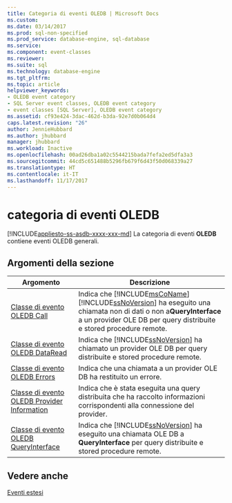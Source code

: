 ```yaml
---
title: Categoria di eventi OLEDB | Microsoft Docs
ms.custom: 
ms.date: 03/14/2017
ms.prod: sql-non-specified
ms.prod_service: database-engine, sql-database
ms.service: 
ms.component: event-classes
ms.reviewer: 
ms.suite: sql
ms.technology: database-engine
ms.tgt_pltfrm: 
ms.topic: article
helpviewer_keywords:
- OLEDB event category
- SQL Server event classes, OLEDB event category
- event classes [SQL Server], OLEDB event category
ms.assetid: cf93e424-3dac-462d-b3da-92e7d0b064d4
caps.latest.revision: "26"
author: JennieHubbard
ms.author: jhubbard
manager: jhubbard
ms.workload: Inactive
ms.openlocfilehash: 00ad26dba1a02c5544215bada7fefa2ed5dfa3a3
ms.sourcegitcommit: 44cd5c651488b5296fb679f6d43f50d068339a27
ms.translationtype: HT
ms.contentlocale: it-IT
ms.lasthandoff: 11/17/2017
---
```

# <a name="oledb-event-category"></a>categoria di eventi OLEDB
[!INCLUDE[appliesto-ss-asdb-xxxx-xxx-md](../../includes/appliesto-ss-asdb-xxxx-xxx-md.md)] La categoria di eventi **OLEDB** contiene eventi OLEDB generali.  
  
## <a name="in-this-section"></a>Argomenti della sezione  
  
|Argomento|Descrizione|  
|-----------|-----------------|  
|[Classe di evento OLEDB Call](../../relational-databases/event-classes/oledb-call-event-class.md)|Indica che [!INCLUDE[msCoName](../../includes/msconame-md.md)] [!INCLUDE[ssNoVersion](../../includes/ssnoversion-md.md)] ha eseguito una chiamata non di dati o non a**QueryInterface** a un provider OLE DB per query distribuite e stored procedure remote.|  
|[Classe di evento OLEDB DataRead](../../relational-databases/event-classes/oledb-dataread-event-class.md)|Indica che [!INCLUDE[ssNoVersion](../../includes/ssnoversion-md.md)] ha chiamato un provider OLE DB per query distribuite e stored procedure remote.|  
|[Classe di evento OLEDB Errors](../../relational-databases/event-classes/oledb-errors-event-class.md)|Indica che una chiamata a un provider OLE DB ha restituito un errore.|  
|[Classe di evento OLEDB Provider Information](../../relational-databases/event-classes/oledb-provider-information-event-class.md)|Indica che è stata eseguita una query distribuita che ha raccolto informazioni corrispondenti alla connessione del provider.|  
|[Classe di evento OLEDB QueryInterface](../../relational-databases/event-classes/oledb-queryinterface-event-class.md)|Indica che [!INCLUDE[ssNoVersion](../../includes/ssnoversion-md.md)] ha eseguito una chiamata OLE DB a **QueryInterface** per query distribuite e stored procedure remote.|  
  
## <a name="see-also"></a>Vedere anche  
 [Eventi estesi](../../relational-databases/extended-events/extended-events.md)  
  
  
